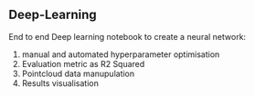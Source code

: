 ## Deep-Learning

End to end Deep learning notebook to create a neural network:
1. manual and automated hyperparameter optimisation
2. Evaluation metric as R2 Squared
3. Pointcloud data manupulation
4. Results visualisation
